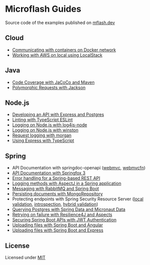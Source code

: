 # Microflash Guides

Source code of the examples published on [mflash.dev](https://mflash.dev)

## Cloud
- [Communicating with containers on Docker network](./cloud/communicating-with-containers-on-docker-network/)
- [Working with AWS on local using LocalStack](./cloud/localstack-introduction/)

## Java
- [Code Coverage with JaCoCo and Maven](./java/coverage-jacoco-maven/)
- [Polymorphic Requests with Jackson](./java/jackson-polymorphic-requests/)

## Node.js
- [Developing an API with Express and Postgres](./nodejs/express-postgres-api/)
- [Linting with TypeScript ESLint](./nodejs/linting-with-typescript-eslint/)
- [Logging on Node.js with log4js-node](./nodejs/logging-with-log4js-node/)
- [Logging on Node.js with winston](./nodejs/logging-with-winston/)
- [Request logging with morgan](./nodejs/morgan-request-logging/)
- [Using Express with TypeScript](./nodejs/express-with-typescript/)

## Spring
- API Documentation with springdoc-openapi ([webmvc](./spring/springdoc-webmvc-integration/), [webmvcfn](./spring/springdoc-webmvcfn-integration/))
- [API Documentation with Springfox 3](./spring/springfox3-webmvc-integration/)
- [Error handling for a Spring-based REST API](./spring/spring-rest-error-handling/)
- [Logging methods with AspectJ in a Spring application](./spring/aop-method-logging/)
- [Messaging with RabbitMQ and Spring Boot](./spring/spring-messaging-rabbitmq/)
- [Persisting documents with MongoRepository](./spring/spring-data-mongo-repository/)
- Protecting endpoints with Spring Security Resource Server ([local validation](./spring/spring-security-token-validation-local/), [introspection](./spring/spring-security-token-introspection/), [hybrid validation](./spring/spring-security-token-validation-hybrid/))
- [Querying Postgres with Spring Data and Micronaut Data](./spring/spring-data-micronaut-data/)
- [Retrying on failure with Resilience4J and Aspects](./spring/retry-on-failure/)
- [Securing Spring Boot APIs with JWT Authentication](./spring/spring-security-jwt-auth/)
- [Uploading files with Spring Boot and Angular](./spring/spring-file-upload/)
- [Uploading files with Spring Boot and Express](./spring/springrx-file-upload/)

## License

Licensed under [MIT](./LICENSE.md)
